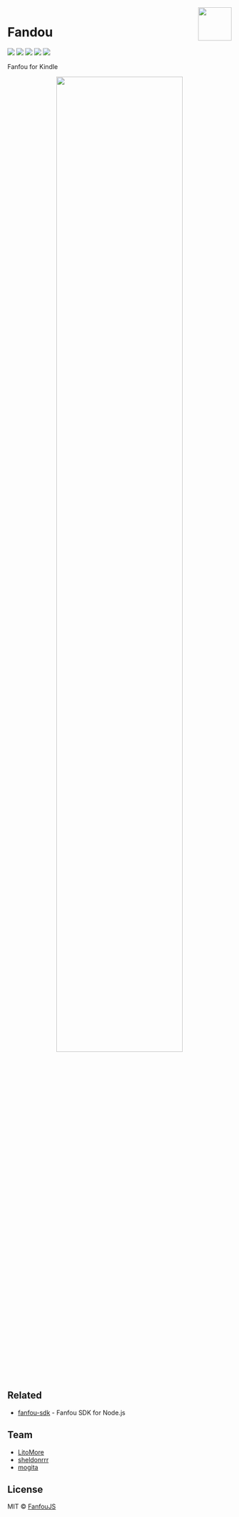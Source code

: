 <img width="75px" height="75px" src="https://raw.githubusercontent.com/fanfoujs/fandou/master/logo.png" align="right" />

# Fandou

[![](https://badges.greenkeeper.io/fanfoujs/fandou.svg)](https://greenkeeper.io)
[![](https://img.shields.io/travis/fanfoujs/fandou/master.svg)](https://travis-ci.org/fanfoujs/fandou)
[![](https://img.shields.io/github/release/fanfoujs/fandou.svg)](https://github.com/fanfoujs/fandou/releases)
[![](https://img.shields.io/github/license/fanfoujs/fandou.svg)](https://github.com/fanfoujs/fandou/blob/master/LICENSE)
[![](https://img.shields.io/badge/code_style-standard-brightgreen.svg)](https://standardjs.com)

Fanfou for Kindle

<div align="center"><img width="75%" height="75%" src="https://raw.githubusercontent.com/fanfoujs/fandou/master/screenshot.png" /></div>

## Related

- [fanfou-sdk](https://github.com/LitoMore/fanfou-sdk-node) - Fanfou SDK for Node.js

## Team

- [LitoMore](https://github.com/LitoMore)
- [sheldonrrr](http://nowtiny.com)
- [mogita](https://github.com/mogita)

## License

MIT © [FanfouJS](https://github.com/fanfoujs)
